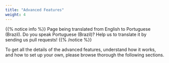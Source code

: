 ```yaml
---
title: "Advanced Features"
weight: 4
---
```


{{% notice info %}}
<i class="fas fa-language"></i> Page being translated from
English to Portuguese (Brazil). Do you speak Portuguese (Brazil)? Help us to translate
it by sending us pull requests!
{{% /notice %}}

To get all the details of the advanced features, understand how it works, and how to set
up your own, please browse thorough the following sections.
